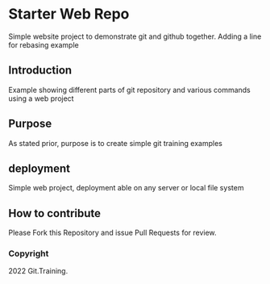 # Starter Web Repo

Simple website project to demonstrate git and github together. Adding a line for rebasing example

## Introduction 

Example showing different parts of git repository and various commands using a web project 

## Purpose

As stated prior, purpose is to create simple git training examples

## deployment

Simple web project, deployment able on any server or local file system

## How to contribute

Please Fork this Repository and issue Pull Requests for review.


### Copyright 

2022 Git.Training. 